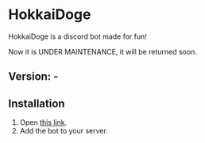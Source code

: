 # HokkaiDoge

HokkaiDoge is a discord bot made for fun!

Now it is UNDER MAINTENANCE, it will be returned soon.

## Version: -

## Installation

1. Open [this link](https://discord.com/api/oauth2/authorize?client_id=842353203432914944&permissions=519232&scope=bot).
2. Add the bot to your server.
